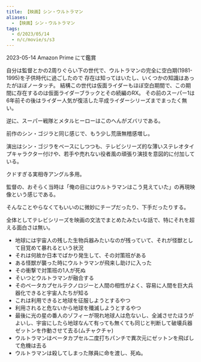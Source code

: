 ```yaml
---
title: 【映画】シン・ウルトラマン
aliases:
  - 【映画】シン・ウルトラマン
tags:
  - d/2023/05/14
  - n/c/movie/s/s3
---
```


2023-05-14 Amazon Prime にて鑑賞

自分は監督とかの2周りぐらい下の世代で、ウルトラマンの完全に空白期(1981-1995)を子供時代に過ごしたので
存在は知ってはいたし、いくつかの知識はあったがほぼノータッチ。
結構この世代は仮面ライダーもほぼ空白期間で、この期間に存在するのは仮面ライダーブラックとその続編のRX。
その前のスーパー1は6年前その後はライダー人気が復活した平成ライダーシリーズまでまったく無い。

逆に、スーパー戦隊とメタルヒーローはこのへんがズバリである。

前作のシン・ゴジラと同じ感じで、もう少し荒唐無稽感増し。

演出はシン・ゴジラをベースにしつつも、テレビシリーズ的な薄いステレオタイプキャラクター付けや、若手や売れない役者風の頑張り演技を意図的に付加している。

クドすぎる実相寺アングル多用。

監督の、おそらく当時は「俺の目にはウルトラマンはこう見えていた」の再現映像という感じである。

そんなことやらなくてもいいのに微妙にチープだったり、下手だったりする。

全体としてテレビシリーズを映画の文法でまとめたみたいな話で、特にそれを超える面白さは無い。

- 地球には宇宙人の残した生物兵器みたいなのが残っていて、それが怪獣として目覚めて暴れるという状況
- それは何故か日本でばかり発生して、その対策班がある
- ある怪獣が襲った時にウルトラマンが飛来し助けに入った
- その衝撃で対策班の1人が死ぬ
- そいつとウルトラマンが融合する
- そのベータカプセルテクノロジーと人間の相性がよく、容易に人間を巨大兵器化できると宇宙人たちが知る
- これは利用できると地球を征服しようとするやつ
- 利用されると危ないから地球を殲滅しようとするやつ
- 最後に光の星の番人のゾフィーが現れ地球人は危ないし、全滅させたほうがよいし、宇宙にしたら地球なんて有っても無くても同じと判断して破壊兵器ゼットンを作動させて去る(ムチャクチャ)
- ウルトラマンはベータカプセル二度打ちパンチで異次元にゼットンを飛ばして危機は去る
- ウルトラマンは殺してしまった隊員に命を渡し、死ぬ。













